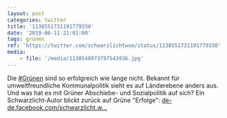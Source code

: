 ```yaml
---
layout: post
categories: twitter
title: '1138551731191779330'
date: '2019-06-11 21:01:00'
tags: grünen
ref: 'https://twitter.com/schwarzlichtwue/status/1138551731191779330'
media:
    - file: '/media/1138548973797543936.jpg'
---
```

Die [#Grünen](/t/grünen) sind so erfolgreich wie lange nicht. Bekannt für umweltfreundliche Kommunalpolitik sieht es auf Länderebene anders aus. Und was hat es mit Grüner Abschiebe- und Sozialpolitik auf sich? Ein Schwarzlicht-Autor blickt zurück auf Grüne "Erfolge": [de-de.facebook.com/schwarzlicht.w…](https://de-de.facebook.com/schwarzlicht.wue/posts/588335834907794)  

